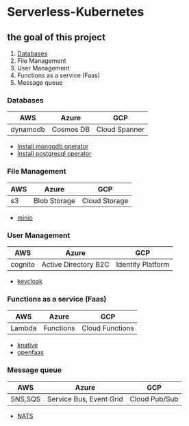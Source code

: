# Serverless-Kubernetes

## the goal of this project

1. [Databases](#databases)
2. File Management
3. User Management
4. Functions as a service (Faas)
5. Message queue

### Databases
| AWS      | Azure     | GCP           |
| -------- | --------- | ------------- |
| dynamodb | Cosmos DB | Cloud Spanner |


- [Install mongodb operator](Databases/perconaMongodb/readme.md)
- [Install postgresql operator](Databases/zalandoPostgresOperator.md)


### File Management
| AWS | Azure        | GCP           |
| --- | ------------ | ------------- |
| s3  | Blob Storage | Cloud Storage |

- [minio](StaticPageDeployment/readme.md)

### User Management
| AWS     | Azure                | GCP               |
| ------- | -------------------- | ----------------- |
| cognito | Active Directory B2C | Identity Platform |

- [keycloak](UsersManagement/readme.md)

### Functions as a service (Faas)
| AWS    | Azure     | GCP             |
| ------ | --------- | --------------- |
| Lambda | Functions | Cloud Functions |

- [knative](faas/knative/readme.md)
- [openfaas](faas/openfaas/readme.md)

### Message queue
| AWS    | Azure     | GCP             |
| ------ | --------- | --------------- |
| SNS,SQS | Service Bus, Event Grid | Cloud Pub/Sub |

- [NATS](faas/openfass/nats.md)